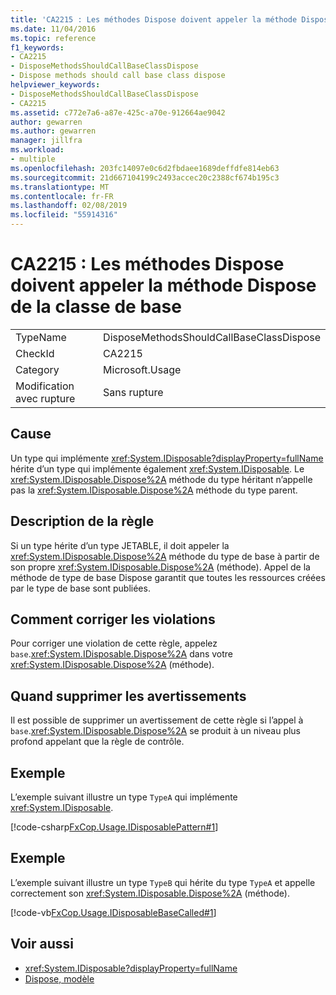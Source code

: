 ```yaml
---
title: 'CA2215 : Les méthodes Dispose doivent appeler la méthode Dispose de la classe de base'
ms.date: 11/04/2016
ms.topic: reference
f1_keywords:
- CA2215
- DisposeMethodsShouldCallBaseClassDispose
- Dispose methods should call base class dispose
helpviewer_keywords:
- DisposeMethodsShouldCallBaseClassDispose
- CA2215
ms.assetid: c772e7a6-a87e-425c-a70e-912664ae9042
author: gewarren
ms.author: gewarren
manager: jillfra
ms.workload:
- multiple
ms.openlocfilehash: 203fc14097e0c6d2fbdaee1689deffdfe814eb63
ms.sourcegitcommit: 21d667104199c2493accec20c2388cf674b195c3
ms.translationtype: MT
ms.contentlocale: fr-FR
ms.lasthandoff: 02/08/2019
ms.locfileid: "55914316"
---
```

# <a name="ca2215-dispose-methods-should-call-base-class-dispose"></a>CA2215 : Les méthodes Dispose doivent appeler la méthode Dispose de la classe de base

|||
|-|-|
|TypeName|DisposeMethodsShouldCallBaseClassDispose|
|CheckId|CA2215|
|Category|Microsoft.Usage|
|Modification avec rupture|Sans rupture|

## <a name="cause"></a>Cause
 Un type qui implémente <xref:System.IDisposable?displayProperty=fullName> hérite d’un type qui implémente également <xref:System.IDisposable>. Le <xref:System.IDisposable.Dispose%2A> méthode du type héritant n’appelle pas la <xref:System.IDisposable.Dispose%2A> méthode du type parent.

## <a name="rule-description"></a>Description de la règle
 Si un type hérite d’un type JETABLE, il doit appeler la <xref:System.IDisposable.Dispose%2A> méthode du type de base à partir de son propre <xref:System.IDisposable.Dispose%2A> (méthode). Appel de la méthode de type de base Dispose garantit que toutes les ressources créées par le type de base sont publiées.

## <a name="how-to-fix-violations"></a>Comment corriger les violations
 Pour corriger une violation de cette règle, appelez `base`.<xref:System.IDisposable.Dispose%2A> dans votre <xref:System.IDisposable.Dispose%2A> (méthode).

## <a name="when-to-suppress-warnings"></a>Quand supprimer les avertissements
 Il est possible de supprimer un avertissement de cette règle si l’appel à `base`.<xref:System.IDisposable.Dispose%2A> se produit à un niveau plus profond appelant que la règle de contrôle.

## <a name="example"></a>Exemple
 L’exemple suivant illustre un type `TypeA` qui implémente <xref:System.IDisposable>.

 [!code-csharp[FxCop.Usage.IDisposablePattern#1](../code-quality/codesnippet/CSharp/ca2215-dispose-methods-should-call-base-class-dispose_1.cs)]

## <a name="example"></a>Exemple
 L’exemple suivant illustre un type `TypeB` qui hérite du type `TypeA` et appelle correctement son <xref:System.IDisposable.Dispose%2A> (méthode).

 [!code-vb[FxCop.Usage.IDisposableBaseCalled#1](../code-quality/codesnippet/VisualBasic/ca2215-dispose-methods-should-call-base-class-dispose_2.vb)]

## <a name="see-also"></a>Voir aussi

- <xref:System.IDisposable?displayProperty=fullName>
- [Dispose, modèle](/dotnet/standard/design-guidelines/dispose-pattern)